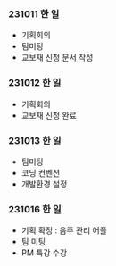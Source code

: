 ### 231011 한 일

- 기획회의
- 팀미팅
- 교보재 신청 문서 작성

### 231012 한 일

- 기획회의
- 교보재 신청 완료

### 231013 한 일

- 팀미팅
- 코딩 컨벤션
- 개발환경 설정

### 231016 한 일

- 기획 확정 : 음주 관리 어플
- 팀 미팅
- PM 특강 수강
